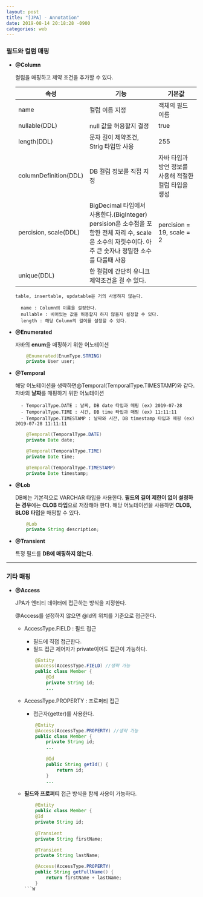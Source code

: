 ```yaml
---
layout: post
title: "[JPA] - Annotation"
date: 2019-08-14 20:18:28 -0900
categories: web
---
```


### 필드와 컬럼 매핑

* **@Column**
 
    컬럼을 매핑하고 제약 조건을 추가할 수 있다.

    | 속성 | 기능 | 기본값 |
    |--|--|--|
    | name | 컬럼 이름 지정 | 객체의 필드 이름 |
    | nullable(DDL) | null 값을 허용할지 결정 | true |
    | length(DDL) | 문자 길이 제약조건, Strig 타입만 사용 | 255 |
    | columnDefinition(DDL) | DB 컬럼 정보를 직접 지정 | 자바 타입과 방언 정보를 사용해 적절한 컬럼 타입을 생성 |
    | percision, scale(DDL) | BigDecimal 타입에서 사용한다.(BigInteger) persision은 소수점을 포함한 전체 자리 수, scale은 소수의 자릿수이다. 아주 큰 숫자나 정밀한 소수를 다룰때 사용 | percision = 19, scale = 2 |
    | unique(DDL) | 한 컬럼에 간단히 유니크 제약조건을 걸 수 있다. |  |
	
    ` table, insertable, updatable은 거의 사용하지 않는다.  `

    >
	    name : Column의 이름을 설정한다.
        nullable : 비어있는 값을 허용할지 하지 않을지 설정할 수 있다.
	    length : 해당 Column의 길이를 설정할 수 있다.
	
* **@Enumerated**
	
    자바의 **enum**을 매핑하기 위한 어노테이션
	
    ```Java
        @Enumerated(EnumType.STRING)
        private User user;
	```
	
* **@Temporal**

    해당 어노테이션을 생략하면@Temporal(TemporalType.TIMESTAMP)와 같다.
	자바의 **날짜**를 매핑하기 위한 어노테이션
	>
		- TemporalType.DATE : 날짜, DB date 타입과 매핑 (ex) 2019-07-28
		- TemporalType.TIME : 시간, DB time 타입과 매핑 (ex) 11:11:11
		- TemporalType.TIMESTAMP : 날짜와 시간, DB timestamp 타입과 매핑 (ex) 2019-07-28 11:11:11
	
    ```Java
        @Temporal(TemporalType.DATE)
        private Date date;

        @Temporal(TemporalType.TIME)
        private Date time;

        @Temporal(TemporalType.TIMESTAMP)
        private Date timestamp;
	```
* **@Lob**

    DB에는 기본적으로 VARCHAR 타입을 사용한다.
	**필드의 길이 제한이 없이 설정하는 경우**에는 **CLOB 타입**으로 저장해야 한다.
	해당 어노테이션을 사용하면 **CLOB, BLOB 타입**을 매핑할 수 있다.
	
    ```Java
        @Lob
        private String description;
	```
* **@Transient**
    
    특정 필드를 **DB에 매핑하지 않는다.**

---

### 기타 매핑
* **@Access**
    
    JPA가 엔티티 데이터에 접근하는 방식을 지정한다.
    
    @Access를 설정하지 않으면 @Id의 위치를 기준으로 접근한다.
	
	* AccessType.FIELD : 필드 접근
        - 필드에 직접 접근한다.
		- 필드 접근 제어자가 private이어도 접근이 가능하다.
		
        ```Java
            @Entity
            @Access(AccessType.FIELD) //생략 가능
            public class Member {
                @Id
                private String id;
                ...
        ```
	
	* AccessType.PROPERTY : 프로퍼티 접근
        - 접근자(getter)를 사용한다.
	
        ```java
            @Entity
            @Access(AccessType.PROPERTY) //생략 가능
            public class Member {
                private String id;
                ...
                
                @Id
                public String getId() {
                    return id;
                }
                ...
        ```

	* **필드와 프로퍼티** 접근 방식을 함께 사용이 가능하다.
        
        ```Java
            @Entity
            public class Member {
            @Id
            private String id;
            
            @Transient
            private String firstName;

            @Transient
            private String lastName;

            @Access(AccessType.PROPERTY)
            public String getFullName() {
                return firstName + lastName;
            }
        ```W